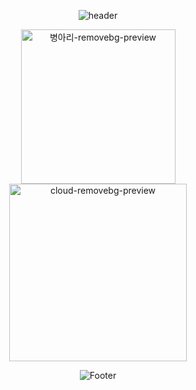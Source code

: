 <div align="center">



![header](https://capsule-render.vercel.app/api?type=egg&color=FFFF00&height=200&section=header&text=Hello,&nbsp;I'm&nbsp;SinHeung✌️&fontSize=50)

<img width="247" alt="병아리-removebg-preview" src="https://user-images.githubusercontent.com/80873447/191020390-9b0f76d7-28fe-4582-acf4-953cc438dc10.png">
<img width="284" alt="cloud-removebg-preview" src="https://user-images.githubusercontent.com/80873447/191540394-58a2b0a5-2883-4bc5-9f64-f909334e460c.png">


  
![Footer](https://capsule-render.vercel.app/api?type=egg&color=FFFF00&height=200&section=footer)
</div>
